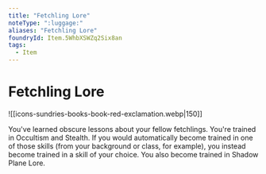 ```yaml
---
title: "Fetchling Lore"
noteType: ":luggage:"
aliases: "Fetchling Lore"
foundryId: Item.5WhbXSWZq2Six8an
tags:
  - Item
---
```


# Fetchling Lore
![[icons-sundries-books-book-red-exclamation.webp|150]]

You've learned obscure lessons about your fellow fetchlings. You're trained in Occultism and Stealth. If you would automatically become trained in one of those skills (from your background or class, for example), you instead become trained in a skill of your choice. You also become trained in Shadow Plane Lore.
